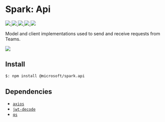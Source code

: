 # Spark: Api

<p>
    <a href="https://www.npmjs.com/package/@microsoft/spark.api" target="_blank">
        <img src="https://img.shields.io/npm/v/@microsoft/spark.api" />
    </a>
    <a href="https://www.npmjs.com/package/@microsoft/spark.api?activeTab=code" target="_blank">
        <img src="https://img.shields.io/bundlephobia/min/@microsoft/spark.api" />
    </a>
    <a href="https://www.npmjs.com/package/@microsoft/spark.api?activeTab=dependencies" target="_blank">
        <img src="https://img.shields.io/librariesio/release/npm/@microsoft/spark.api" />
    </a>
    <a href="https://www.npmjs.com/package/@microsoft/spark.api" target="_blank">
        <img src="https://img.shields.io/npm/dw/@microsoft/spark.api" />
    </a>
    <a href="https://microsoft.github.io/spark.js" target="_blank">
        <img src="https://img.shields.io/badge/📖 docs-open-blue" />
    </a>
</p>

Model and client implementations used to send and receive requests from Teams.

<a href="https://microsoft.github.io/spark.js/2.getting-started/index.html" target="_blank">
    <img src="https://img.shields.io/badge/📖 Getting Started-blue?style=for-the-badge" />
</a>

## Install

```bash
$: npm install @microsoft/spark.api
```

## Dependencies

- [`axios`](https://www.npmjs.com/package/axios)
- [`jwt-decode`](https://www.npmjs.com/package/jwt-decode)
- [`qs`](https://www.npmjs.com/package/qs)
